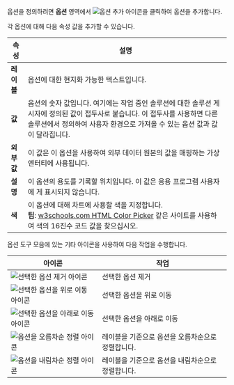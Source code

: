 옵션을 정의하려면 **옵션** 영역에서 ![옵션 추가 아이콘](../maker/common-data-service/media/add-option-set-option-button.png)을 클릭하여 옵션을 추가합니다.

각 옵션에 대해 다음 속성 값을 추가할 수 있습니다.

|속성|설명|
|--|--|
|**레이블**|옵션에 대한 현지화 가능한 텍스트입니다.|
|**값**|옵션의 숫자 값입니다. 여기에는 작업 중인 솔루션에 대한 솔루션 게시자에 정의된 값이 접두사로 붙습니다. 이 접두사를 사용하면 다른 솔루션에서 정의하여 사용자 환경으로 가져올 수 있는 옵션 값과 값이 달라집니다.|
|**외부 값**|이 값은 이 옵션을 사용하여 외부 데이터 원본의 값을 매핑하는 가상 엔터티에 사용됩니다.|
|**설명**|이 옵션의 용도를 기록할 위치입니다. 이 값은 응용 프로그램 사용자에 게 표시되지 않습니다.|
|**색**|이 옵션에 대해 차트에 사용할 색을 지정합니다.<br />**팁**: [w3schools.com HTML Color Picker](https://www.w3schools.com/colors/colors_picker.asp) 같은 사이트를 사용하여 색의 16진수 코드 값을 찾으십시오.|

옵션 도구 모음에 있는 기타 아이콘을 사용하여 다음 작업을 수행합니다.

|아이콘|작업|
|--|--|
|![선택한 옵션 제거 아이콘](../maker/common-data-service/media/remove-option-solution-explorer.gif)|선택한 옵션 제거|
|![선택한 옵션을 위로 이동 아이콘](../maker/common-data-service/media/move-selected-option-up-solution-explorer.png)|선택한 옵션을 위로 이동|
|![선택한 옵션을 아래로 이동 아이콘](../maker/common-data-service/media/move-selected-option-down-solution-explorer.png)|선택한 옵션을 아래로 이동|
|![옵션을 오름차순 정렬 아이콘](../maker/common-data-service/media/sort-option-set-option-asc-solution-explorer.png)|레이블을 기준으로 옵션을 오름차순으로 정렬합니다.|
|![옵션을 내림차순 정렬 아이콘](../maker/common-data-service/media/sort-option-set-option-des-solution-explorer.png)|레이블을 기준으로 옵션을 내림차순으로 정렬합니다.|